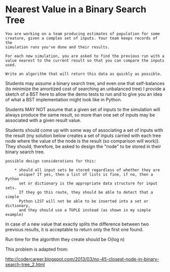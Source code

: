 # Nearest Value in a Binary Search Tree

    You are working on a team producing estimates of population for some
    creature, given a complex set of inputs. Your team keeps records of the
    simulation runs you've done and their results.

    For each new simulation, you are asked to find the previous run with a
    value nearest to the current result so that you can compare the inputs
    used.

    Write an algorithm that will return this data as quickly as possible.


Students may assume a binary search tree, and even one that self-balances (to
minimize the amortized cost of searching an unbalanced tree)  I provide a
sketch of a BST here to allow the demo tests to run and to give you an idea of
what a BST implementation might look like in Python.

Students MAY NOT assume that a given set of inputs to the simulation will
always produce the same result, so more than one set of inputs may be
associated with a given result value.

Students should come up with some way of associating a set of inputs with the
result (my solution below creates a set of inputs carried with each tree node
where the value of the node is the result (so comparison will work)). They
should, therefore, be asked to design the "node" to be stored in their binary
search tree.

    possible design considerations for this:

        * should all input sets be stored regardless of whether they are
          unique? If yes, then a list of lists is fine, if no, then a Python
          set or dictionary is the appropriate data structure for input sets.
          If they go this route, they should be able to detect that a simple
          Python LIST will not be able to be inserted into a set or dictionary,
          and they should use a TUPLE instead (as shown in my simple example)

In case of a new value that exactly splits the difference between two previous
results, it is acceptable to return only the first one found.

Run time for the algorithm they create should be O(log n)

This problem is adapted from:

http://codercareer.blogspot.com/2013/03/no-45-closest-node-in-binary-search-tree_2.html